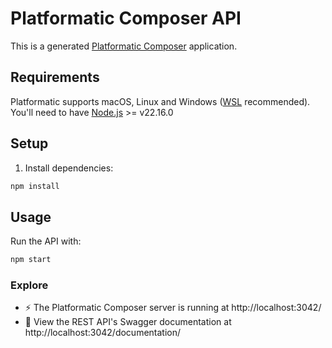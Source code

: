 # Platformatic Composer API

This is a generated [Platformatic Composer](https://docs.platformatic.dev/docs/composer/overview) application.

## Requirements

Platformatic supports macOS, Linux and Windows ([WSL](https://docs.microsoft.com/windows/wsl/) recommended).
You'll need to have [Node.js](https://nodejs.org/) >= v22.16.0

## Setup

1. Install dependencies:

```bash
npm install
```

## Usage

Run the API with:

```bash
npm start
```

### Explore
- ⚡ The Platformatic Composer server is running at http://localhost:3042/
- 📔 View the REST API's Swagger documentation at http://localhost:3042/documentation/


